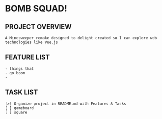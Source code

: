 # BOMB SQUAD!

## PROJECT OVERVIEW
```
A Minesweeper remake designed to delight created so I can explore web technologies like Vue.js
```

## FEATURE LIST
```
- things that
- go boom
-
```

<!-- Fat CheckMark: ✔ -->
## TASK LIST
```
[✔] Organize project in README.md with Features & Tasks
[ ] gameboard
[ ] square
```